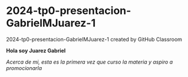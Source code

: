 # 2024-tp0-presentacion-GabrielMJuarez-1
2024-tp0-presentacion-GabrielMJuarez-1 created by GitHub Classroom

**Hola soy Juarez Gabriel**

*Acerca de mi, esta es la primera vez que curso la materia y aspiro a promocionarla*

